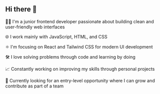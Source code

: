 ## Hi there 👋

👩‍💻 I'm a junior frontend developer passionate about building clean and user-friendly web interfaces

🌐 I work mainly with JavaScript, HTML, and CSS

⚛️ I'm focusing on React and Tailwind CSS for modern UI development

🛠️ I love solving problems through code and learning by doing

📈 Constantly working on improving my skills through personal projects

🚀 Currently looking for an entry-level opportunity where I can grow and contribute as part of a team
